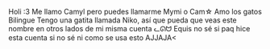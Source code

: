 Holi :3 
Me llamo Camyl pero puedes llamarme Mymi o Cam☆
Amo los gatos
Bilingue
Tengo una gatita llamada Niko, así que pueda que veas este nombre en otros lados de mi misma cuenta ᓚᘏᗢ
Equis no sé si paq hice esta cuenta si no sé ni como se usa esto AJJAJA<

